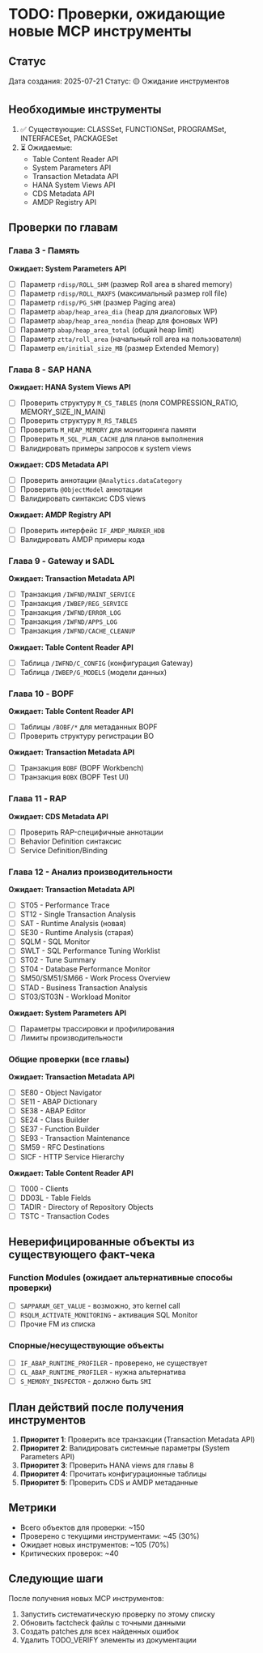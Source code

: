 # TODO: Проверки, ожидающие новые MCP инструменты

## Статус
Дата создания: 2025-07-21
Статус: 🟡 Ожидание инструментов

## Необходимые инструменты
1. ✅ Существующие: CLASSSet, FUNCTIONSet, PROGRAMSet, INTERFACESet, PACKAGESet
2. ⏳ Ожидаемые:
   - Table Content Reader API
   - System Parameters API  
   - Transaction Metadata API
   - HANA System Views API
   - CDS Metadata API
   - AMDP Registry API

## Проверки по главам

### Глава 3 - Память
**Ожидает: System Parameters API**
- [ ] Параметр `rdisp/ROLL_SHM` (размер Roll area в shared memory)
- [ ] Параметр `rdisp/ROLL_MAXFS` (максимальный размер roll file)
- [ ] Параметр `rdisp/PG_SHM` (размер Paging area)
- [ ] Параметр `abap/heap_area_dia` (heap для диалоговых WP)
- [ ] Параметр `abap/heap_area_nondia` (heap для фоновых WP)
- [ ] Параметр `abap/heap_area_total` (общий heap limit)
- [ ] Параметр `ztta/roll_area` (начальный roll area на пользователя)
- [ ] Параметр `em/initial_size_MB` (размер Extended Memory)

### Глава 8 - SAP HANA
**Ожидает: HANA System Views API**
- [ ] Проверить структуру `M_CS_TABLES` (поля COMPRESSION_RATIO, MEMORY_SIZE_IN_MAIN)
- [ ] Проверить структуру `M_RS_TABLES`
- [ ] Проверить `M_HEAP_MEMORY` для мониторинга памяти
- [ ] Проверить `M_SQL_PLAN_CACHE` для планов выполнения
- [ ] Валидировать примеры запросов к system views

**Ожидает: CDS Metadata API**
- [ ] Проверить аннотации `@Analytics.dataCategory`
- [ ] Проверить `@ObjectModel` аннотации
- [ ] Валидировать синтаксис CDS views

**Ожидает: AMDP Registry API**
- [ ] Проверить интерфейс `IF_AMDP_MARKER_HDB`
- [ ] Валидировать AMDP примеры кода

### Глава 9 - Gateway и SADL
**Ожидает: Transaction Metadata API**
- [ ] Транзакция `/IWFND/MAINT_SERVICE`
- [ ] Транзакция `/IWBEP/REG_SERVICE`
- [ ] Транзакция `/IWFND/ERROR_LOG`
- [ ] Транзакция `/IWFND/APPS_LOG`
- [ ] Транзакция `/IWFND/CACHE_CLEANUP`

**Ожидает: Table Content Reader API**
- [ ] Таблица `/IWFND/C_CONFIG` (конфигурация Gateway)
- [ ] Таблица `/IWBEP/G_MODELS` (модели данных)

### Глава 10 - BOPF
**Ожидает: Table Content Reader API**
- [ ] Таблицы `/BOBF/*` для метаданных BOPF
- [ ] Проверить структуру регистрации BO

**Ожидает: Transaction Metadata API**
- [ ] Транзакция `BOBF` (BOPF Workbench)
- [ ] Транзакция `BOBX` (BOPF Test UI)

### Глава 11 - RAP
**Ожидает: CDS Metadata API**
- [ ] Проверить RAP-специфичные аннотации
- [ ] Behavior Definition синтаксис
- [ ] Service Definition/Binding

### Глава 12 - Анализ производительности
**Ожидает: Transaction Metadata API**
- [ ] ST05 - Performance Trace
- [ ] ST12 - Single Transaction Analysis  
- [ ] SAT - Runtime Analysis (новая)
- [ ] SE30 - Runtime Analysis (старая)
- [ ] SQLM - SQL Monitor
- [ ] SWLT - SQL Performance Tuning Worklist
- [ ] ST02 - Tune Summary
- [ ] ST04 - Database Performance Monitor
- [ ] SM50/SM51/SM66 - Work Process Overview
- [ ] STAD - Business Transaction Analysis
- [ ] ST03/ST03N - Workload Monitor

**Ожидает: System Parameters API**
- [ ] Параметры трассировки и профилирования
- [ ] Лимиты производительности

### Общие проверки (все главы)
**Ожидает: Transaction Metadata API**
- [ ] SE80 - Object Navigator
- [ ] SE11 - ABAP Dictionary
- [ ] SE38 - ABAP Editor
- [ ] SE24 - Class Builder
- [ ] SE37 - Function Builder
- [ ] SE93 - Transaction Maintenance
- [ ] SM59 - RFC Destinations
- [ ] SICF - HTTP Service Hierarchy

**Ожидает: Table Content Reader API**
- [ ] T000 - Clients
- [ ] DD03L - Table Fields
- [ ] TADIR - Directory of Repository Objects
- [ ] TSTC - Transaction Codes

## Неверифицированные объекты из существующего факт-чека

### Function Modules (ожидает альтернативные способы проверки)
- [ ] `SAPPARAM_GET_VALUE` - возможно, это kernel call
- [ ] `RSQLM_ACTIVATE_MONITORING` - активация SQL Monitor
- [ ] Прочие FM из списка

### Спорные/несуществующие объекты
- [ ] `IF_ABAP_RUNTIME_PROFILER` - проверено, не существует
- [ ] `CL_ABAP_RUNTIME_PROFILER` - нужна альтернатива
- [ ] `S_MEMORY_INSPECTOR` - должно быть `SMI`

## План действий после получения инструментов

1. **Приоритет 1**: Проверить все транзакции (Transaction Metadata API)
2. **Приоритет 2**: Валидировать системные параметры (System Parameters API)
3. **Приоритет 3**: Проверить HANA views для главы 8
4. **Приоритет 4**: Прочитать конфигурационные таблицы
5. **Приоритет 5**: Проверить CDS и AMDP метаданные

## Метрики
- Всего объектов для проверки: ~150
- Проверено с текущими инструментами: ~45 (30%)
- Ожидает новых инструментов: ~105 (70%)
- Критических проверок: ~40

## Следующие шаги
После получения новых MCP инструментов:
1. Запустить систематическую проверку по этому списку
2. Обновить factcheck файлы с точными данными
3. Создать patches для всех найденных ошибок
4. Удалить TODO_VERIFY элементы из документации
